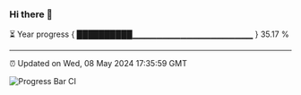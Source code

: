 ### Hi there 👋

⏳ Year progress { ██████████▁▁▁▁▁▁▁▁▁▁▁▁▁▁▁▁▁▁▁▁ } 35.17 %

---

⏰ Updated on Wed, 08 May 2024 17:35:59 GMT

![Progress Bar CI](https://github.com/IshwaranRudhara/GIT-ACTION/workflows/Progress%20Bar%20CI/badge.svg)
